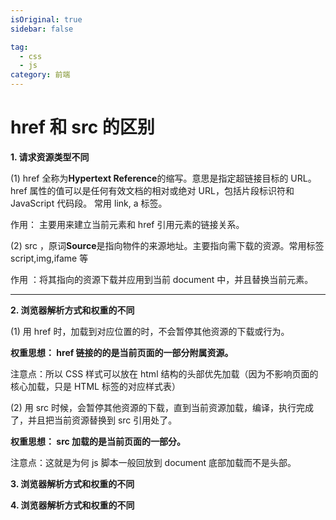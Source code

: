 ```yaml
---
isOriginal: true
sidebar: false

tag:
  - css
  - js
category: 前端
---
```


# href 和 src 的区别

**1. 请求资源类型不同**

(1) href 全称为**Hypertext Reference**的缩写。意思是指定超链接目标的 URL。href 属性的值可以是任何有效文档的相对或绝对 URL，包括片段标识符和 JavaScript 代码段。
常用 link, a 标签。

作用： 主要用来建立当前元素和 href 引用元素的链接关系。

(2) src ，原词**Source**是指向物件的来源地址。主要指向需下载的资源。常用标签 script,img,ifame 等

作用 ：将其指向的资源下载并应用到当前 document 中，并且替换当前元素。

---

**2. 浏览器解析方式和权重的不同**

(1) 用 href 时，加载到对应位置的时，不会暂停其他资源的下载或行为。

**权重思想： href 链接的的是当前页面的一部分附属资源。**

注意点：所以 CSS 样式可以放在 html 结构的头部优先加载（因为不影响页面的核心加载，只是 HTML 标签的对应样式表）

(2) 用 src 时候，会暂停其他资源的下载，直到当前资源加载，编译，执行完成了，并且把当前资源替换到 src 引用处了。

**权重思想： src 加载的是当前页面的一部分。**

注意点：这就是为何 js 脚本一般回放到 document 底部加载而不是头部。

**3. 浏览器解析方式和权重的不同**

**4. 浏览器解析方式和权重的不同**

